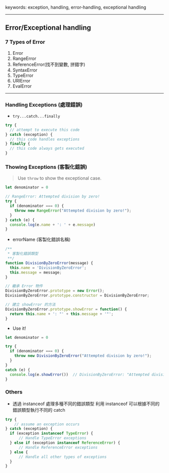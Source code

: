 keywords: exception, handling, error-handling, exceptional handling

---
## Error/Exceptional handling
### 7 Types of Error
1. Error
2. RangeError
3. ReferenceError(找不到變數, 拼錯字)
4. SyntaxError
5. TypeError
6. URIError
7. EvalError


---
### Handling Exceptions (處理錯誤)
* `try...catch...finally`
```js
try {
  // attempt to execute this code
} catch (exception) {
  // this code handles exceptions
} finally {
  // this code always gets executed
}
```

### Thowing Exceptions (客製化錯誤)
> Use `throw` to show the exceptional case.

```js
let denominator = 0

// RangeError: Attempted division by zero!
try {
  if (denominator === 0) {
    throw new RangeError("Attempted division by zero!");
  }
} catch (e) {
  console.log(e.name + ': ' + e.message)
}
```

* errorName (客製化錯誤名稱)
```js
/**
 * 客製化錯誤類型
 **/
function DivisionByZeroError(message) {
  this.name = 'DivisionByZeroError';
  this.message = message;
}

// 繼承 Error 物件
DivisionByZeroError.prototype = new Error();
DivisionByZeroError.prototype.constructor = DivisionByZeroError;

// 建立 showError 的方法
DivisionByZeroError.prototype.showError = function() {
  return this.name + ': "' + this.message + '"';
}
```
* Use it!
```js
let denominator = 0

try {
  if (denominator === 0) {
    throw new DivisionByZeroError("Attempted division by zero!");
  }
}
catch (e) {
  console.log(e.showError())  // DivisionByZeroError: "Attempted division by zero!"
}
```

### Others
* 透過 instanceof 處理多種不同的錯誤類型
利用 instanceof 可以根據不同的錯誤類型執行不同的 catch

```js
try {
    // assume an exception occurs
} catch (exception) {
  if (exception instanceof TypeError) {
      // Handle TypeError exceptions
  } else if (exception instanceof ReferenceError) {
      // Handle ReferenceError exceptions
  } else {
      // Handle all other types of exceptions
  }
}
```